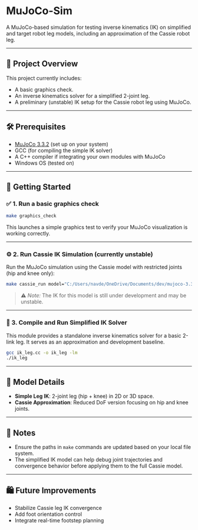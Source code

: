 # MuJoCo-Sim

A MuJoCo-based simulation for testing inverse kinematics (IK) on simplified and target robot leg models, including an approximation of the Cassie robot leg.

---

## 📁 Project Overview

This project currently includes:

* A basic graphics check.
* An inverse kinematics solver for a simplified 2-joint leg.
* A preliminary (unstable) IK setup for the Cassie robot leg using MuJoCo.

---

## 🛠️ Prerequisites

* [MuJoCo 3.3.2](https://mujoco.org/) (set up on your system)
* GCC (for compiling the simple IK solver)
* A C++ compiler if integrating your own modules with MuJoCo
* Windows OS (tested on)

---

## 🚀 Getting Started

### ✅ 1. Run a basic graphics check

```bash
make graphics_check
```

This launches a simple graphics test to verify your MuJoCo visualization is working correctly.

---

### ⚙️ 2. Run Cassie IK Simulation (currently unstable)

Run the MuJoCo simulation using the Cassie model with restricted joints (hip and knee only):

```bash
make cassie_run model="C:/Users/navde/OneDrive/Documents/dev/mujoco-3.3.2-windows-x86_64/model/cassie/cassiepole_x_only_hip_knee.xml"
```

> ⚠️ *Note:* The IK for this model is still under development and may be unstable.

---

### 🧠 3. Compile and Run Simplified IK Solver

This module provides a standalone inverse kinematics solver for a basic 2-link leg. It serves as an approximation and development baseline.

```bash
gcc ik_leg.cc -o ik_leg -lm
./ik_leg
```

---

## 🤖 Model Details

* **Simple Leg IK**: 2-joint leg (hip + knee) in 2D or 3D space.
* **Cassie Approximation**: Reduced DoF version focusing on hip and knee joints.

---

## 📌 Notes

* Ensure the paths in `make` commands are updated based on your local file system.
* The simplified IK model can help debug joint trajectories and convergence behavior before applying them to the full Cassie model.

---

## 🛍️ Future Improvements

* Stabilize Cassie leg IK convergence
* Add foot orientation control
* Integrate real-time footstep planning

